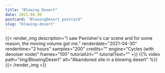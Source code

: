 ```yaml
---
title: "Blowing Desert"
date: 2021-04-30
postcard: "BlowingDesert_postcard"
slug: "blowing-desert"
---
```


{{< render_img
  description="I saw Pwnisher's car scene and for some reason, the moving volume got me."
  renderdate="2021-04-30"
  rendertime="2 hours"
  samples="200"
  credits=""
  engine="Cycles (with denoiser node)"
  frames="100"
  tutorialUrl=""
  tutorialText="" >}}
{{% video path="img/BlowingDesert" alt="Abandoned site in a blowing desert" %}}
{{< /render_img >}}

